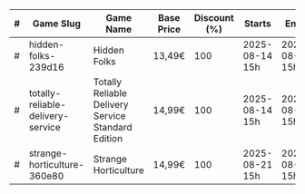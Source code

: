 |#|Game Slug|Game Name|Base Price|Discount (%)|Starts|Ends|
|---|---|---|---|---|---|---|
|#|hidden-folks-239d16|Hidden Folks|13,49€|100|2025-08-14 15h|2025-08-21 15h|
|#|totally-reliable-delivery-service|Totally Reliable Delivery Service Standard Edition|14,99€|100|2025-08-14 15h|2025-08-21 15h|
|#|strange-horticulture-360e80|Strange Horticulture|14,99€|100|2025-08-21 15h|2025-08-28 15h|
